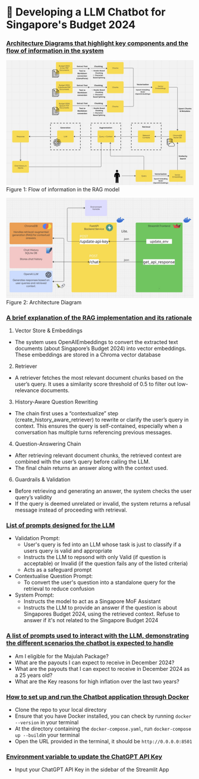 # 🚀 Developing a LLM Chatbot for Singapore's Budget 2024

### <u> Architecture Diagrams that highlight key components and the flow of information in the system </u>
![Figure 1](diagrams/diagram1.jpg)
Figure 1: Flow of information in the RAG model

![Figure 2](diagrams/diagram2.jpg)
Figure 2: Architecture Diagram

### <u> A brief explanation of the RAG implementation and its rationale </u>
1) Vector Store & Embeddings
- The system uses OpenAIEmbeddings to convert the extracted text documents (about Singapore’s Budget 2024) into vector embeddings. These embeddings are stored in a Chroma vector database 
2) Retriever
- A retriever fetches the most relevant document chunks based on the user’s query. It uses a similarity score threshold of 0.5 to filter out low-relevance documents.
3) History-Aware Question Rewriting
- The chain first uses a “contextualize” step (create_history_aware_retriever) to rewrite or clarify the user’s query in context. This ensures the query is self-contained, especially when a conversation has multiple turns referencing previous messages.
4) Question-Answering Chain
- After retrieving relevant document chunks, the retrieved context are combined with the user’s query before calling the LLM.
- The final chain returns an answer along with the context used.
6) Guardrails & Validation
- Before retrieving and generating an answer, the system checks the user query’s validity 
- If the query is deemed unrelated or invalid, the system returns a refusal message instead of proceeding with retrieval.

### <u> List of prompts designed for the LLM </u>
- Validation Prompt: 
    - User's query is fed into an LLM whose task is just to classify if a users query is valid and appropriate
    - Instructs the LLM to repsond with only Valid (if question is acceptable) or Invalid (if the question fails any of the listed criteria)
    - Acts as a safeguard prompt 
- Contextualise Question Prompt: 
    - To convert the user's question into a standalone query for the retrieval to reduce confusion
- System Prompt: 
    - Instructs the model to act as a Singapore MoF Assistant
    - Instructs the LLM to provide an answer if the question is about Singapores Budget 2024, using the retrieved context. Refuse to answer if it's not related to the Singapore Budget 2024

### <u> A list of prompts used to interact with the LLM, demonstrating the different scenarios the chatbot is expected to handle </u>
- Am I eligible for the Majulah Package?
- What are the payouts I can expect to receive in December 2024?
- What are the payouts that I can expect to receive in December 2024 as a 25 years old?
- What are the Key reasons for high inflation over the last two years?

### <u> How to set up and run the Chatbot application through Docker </u>
- Clone the repo to your local directory 
- Ensure that you have Docker installed, you can check by running `docker --version` in your terminal
- At the directory containing the `docker-compose.yaml`, run `docker-compose up --build`in your terminal
- Open the URL provided in the terminal, it should be `http://0.0.0.0:8501`

### <u> Environment variable to update the ChatGPT API Key </u>
- Input your ChatGPT API Key in the sidebar of the Streamlit App


